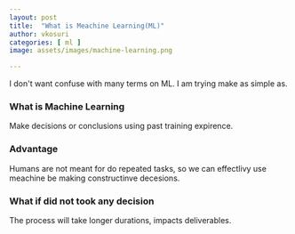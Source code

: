 ```yaml
---
layout: post
title:  "What is Meachine Learning(ML)"
author: vkosuri
categories: [ ml ]
image: assets/images/machine-learning.png

---
```


I don't want confuse with many terms on ML. I am trying make as simple as.

### What is Machine Learning
Make decisions or conclusions using past training expirence. 

### Advantage
Humans are not meant for do repeated tasks, so we can effectlivy use meachine be making constructinve decesions.

### What if did not took any decision
The process will take longer durations, impacts deliverables.
